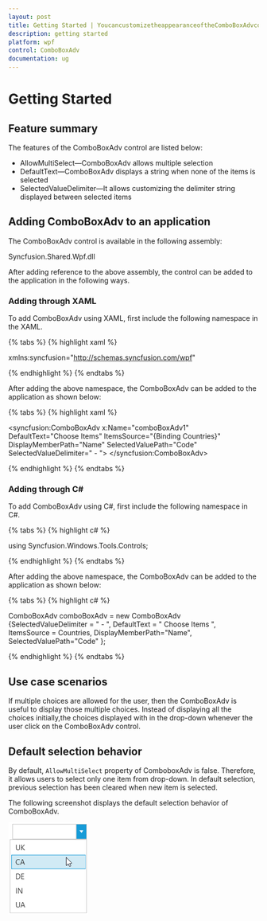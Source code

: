 ```yaml
---
layout: post
title: Getting Started | YoucancustomizetheappearanceoftheComboBoxAdvcontrolbyeditingthestyleofthecontrolinExpressionBlendorbyusingthefollowingpropertiesexposedbyComboBoxAdv | wpf | Syncfusion
description: getting started
platform: wpf
control: ComboBoxAdv
documentation: ug
---
```


# Getting Started

## Feature summary

The features of the ComboBoxAdv control are listed below:

* AllowMultiSelect—ComboBoxAdv allows multiple selection
* DefaultText—ComboBoxAdv displays a string when none of the items is selected 
* SelectedValueDelimiter—It allows customizing the delimiter string displayed between selected items

## Adding ComboBoxAdv to an application

The ComboBoxAdv control is available in the following assembly: 

Syncfusion.Shared.Wpf.dll

After adding reference to the above assembly, the control can be added to the application in the following ways. 

### Adding through XAML

To add ComboBoxAdv using XAML, first include the following namespace in the XAML.

{% tabs %}
{% highlight xaml %}

xmlns:syncfusion="http://schemas.syncfusion.com/wpf"

{% endhighlight %}
{% endtabs %}

After adding the above namespace, the ComboBoxAdv can be added to the application as shown below:

{% tabs %}
{% highlight xaml %}

<syncfusion:ComboBoxAdv x:Name="comboBoxAdv1" DefaultText="Choose Items" ItemsSource="{Binding Countries}" DisplayMemberPath="Name"  SelectedValuePath="Code" SelectedValueDelimiter=" - ">
</syncfusion:ComboBoxAdv>

{% endhighlight %}
{% endtabs %}

### Adding through C#

To add ComboBoxAdv using C#, first include the following namespace in C#.

{% tabs %}
{% highlight c# %}

using Syncfusion.Windows.Tools.Controls;

{% endhighlight %}
{% endtabs %}

After adding the above namespace, the ComboBoxAdv can be added to the application as shown below:

{% tabs %}
{% highlight c# %}

ComboBoxAdv comboBoxAdv = new ComboBoxAdv {SelectedValueDelimiter = " - ", DefaultText = " Choose Items ", ItemsSource = Countries, DisplayMemberPath="Name", 	SelectedValuePath="Code" };

{% endhighlight %}
{% endtabs %}

## Use case scenarios

If multiple choices are allowed for the user, then the ComboBoxAdv is useful to display those multiple choices. Instead of displaying all the choices initially,the choices displayed with in the drop-down whenever the user click on the ComboBoxAdv control.

## Default selection behavior

By default, `AllowMultiSelect` property of ComboboxAdv is false. Therefore, it allows users to select only one item from drop-down. In default selection, previous selection has been cleared when new item is selected.

The following screenshot displays the default selection behavior of ComboBoxAdv.

![](ComboBoxAdv_images/ComboBoxAdv_img1.png)

